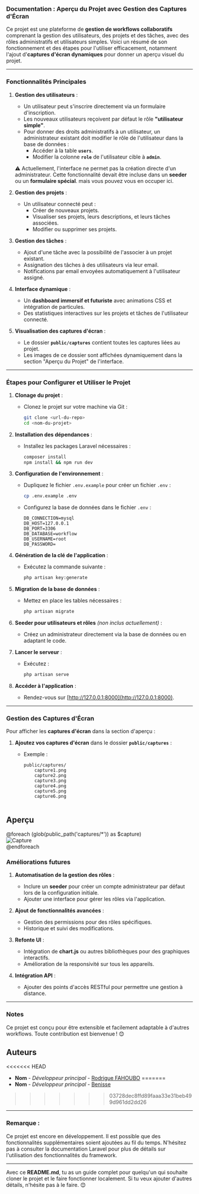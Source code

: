 ### Documentation : Aperçu du Projet avec Gestion des Captures d'Écran

Ce projet est une plateforme de **gestion de workflows collaboratifs** comprenant la gestion des utilisateurs, des projets et des tâches, avec des rôles administratifs et utilisateurs simples. Voici un résumé de son fonctionnement et des étapes pour l'utiliser efficacement, notamment l'ajout d'**captures d'écran dynamiques** pour donner un aperçu visuel du projet.

---

### Fonctionnalités Principales

1. **Gestion des utilisateurs** :
   - Un utilisateur peut s'inscrire directement via un formulaire d'inscription.
   - Les nouveaux utilisateurs reçoivent par défaut le rôle **"utilisateur simple"**.
   - Pour donner des droits administratifs à un utilisateur, un administrateur existant doit modifier le rôle de l'utilisateur dans la base de données :
     - Accéder à la table **`users`**.
     - Modifier la colonne **`role`** de l'utilisateur cible à **`admin`**.

   ⚠️ Actuellement, l'interface ne permet pas la création directe d'un administrateur. Cette fonctionnalité devait être incluse dans un **seeder** ou un **formulaire spécial**. mais vous pouvez vous en occuper ici.

2. **Gestion des projets** :
   - Un utilisateur connecté peut :
     - Créer de nouveaux projets.
     - Visualiser ses projets, leurs descriptions, et leurs tâches associées.
     - Modifier ou supprimer ses projets.

3. **Gestion des tâches** :
   - Ajout d'une tâche avec la possibilité de l'associer à un projet existant.
   - Assignation des tâches à des utilisateurs via leur email.
   - Notifications par email envoyées automatiquement à l'utilisateur assigné.

4. **Interface dynamique** :
   - Un **dashboard immersif et futuriste** avec animations CSS et intégration de particules.
   - Des statistiques interactives sur les projets et tâches de l'utilisateur connecté.

5. **Visualisation des captures d'écran** :
   - Le dossier **`public/captures`** contient toutes les captures liées au projet.
   - Les images de ce dossier sont affichées dynamiquement dans la section "Aperçu du Projet" de l'interface.

---

### Étapes pour Configurer et Utiliser le Projet

1. **Clonage du projet** :
   - Clonez le projet sur votre machine via Git :
     ```bash
     git clone <url-du-repo>
     cd <nom-du-projet>
     ```

2. **Installation des dépendances** :
   - Installez les packages Laravel nécessaires :
     ```bash
     composer install
     npm install && npm run dev
     ```

3. **Configuration de l'environnement** :
   - Dupliquez le fichier `.env.example` pour créer un fichier `.env` :
     ```bash
     cp .env.example .env
     ```
   - Configurez la base de données dans le fichier `.env` :
     ```env
     DB_CONNECTION=mysql
     DB_HOST=127.0.0.1
     DB_PORT=3306
     DB_DATABASE=workflow
     DB_USERNAME=root
     DB_PASSWORD=
     ```

4. **Génération de la clé de l'application** :
   - Exécutez la commande suivante :
     ```bash
     php artisan key:generate
     ```

5. **Migration de la base de données** :
   - Mettez en place les tables nécessaires :
     ```bash
     php artisan migrate
     ```

6. **Seeder pour utilisateurs et rôles** *(non inclus actuellement)* :
   - Créez un administrateur directement via la base de données ou en adaptant le code.

7. **Lancer le serveur** :
   - Exécutez :
     ```bash
     php artisan serve
     ```

8. **Accéder à l'application** :
   - Rendez-vous sur [http://127.0.0.1:8000](http://127.0.0.1:8000).

---

### Gestion des Captures d'Écran

Pour afficher les **captures d'écran** dans la section d'aperçu :

1. **Ajoutez vos captures d'écran** dans le dossier **`public/captures`** :
   - Exemple :
     ```
     public/captures/
         capture1.png
         capture2.png
         capture3.png
         capture4.png
         capture5.png
         capture6.png
     ```


     ```

<div class="container">
    <h2>Aperçu</h2>
    <div class="row">
        @foreach (glob(public_path('captures/*')) as $capture)
            <div class="col-md-4 my-3">
                <img src="{{ asset('captures/' . basename($capture)) }}" class="img-fluid" alt="Capture">
            </div>
        @endforeach
    </div>
</div>


### Améliorations futures

1. **Automatisation de la gestion des rôles** :
   - Inclure un **seeder** pour créer un compte administrateur par défaut lors de la configuration initiale.
   - Ajouter une interface pour gérer les rôles via l'application.

2. **Ajout de fonctionnalités avancées** :
   - Gestion des permissions pour des rôles spécifiques.
   - Historique et suivi des modifications.

3. **Refonte UI** :
   - Intégration de **chart.js** ou autres bibliothèques pour des graphiques interactifs.
   - Amélioration de la responsivité sur tous les appareils.

4. **Intégration API** :
   - Ajouter des points d'accès RESTful pour permettre une gestion à distance.

---

### Notes

Ce projet est conçu pour être extensible et facilement adaptable à d'autres workflows. Toute contribution est bienvenue ! 😊

## Auteurs

<<<<<<< HEAD
- **Nom** - *Développeur principal* - [Rodrigue FAHOUBO](https://github.com/rodrigue-Anonymous)
=======
- **Nom** - *Développeur principal* - [Benisse]()
>>>>>>> 03728dec8ffd89faaa33e31beb499d961dd2dd26

---

### Remarque :

Ce projet est encore en développement. Il est possible que des fonctionnalités supplémentaires soient ajoutées au fil du temps. N'hésitez pas à consulter la documentation Laravel pour plus de détails sur l'utilisation des fonctionnalités du framework.

---

Avec ce **README.md**, tu as un guide complet pour quelqu'un qui souhaite cloner le projet et le faire fonctionner localement. Si tu veux ajouter d'autres détails, n'hésite pas à le faire. 😊
